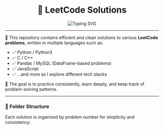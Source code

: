 <h1 align="center">🚀 LeetCode Solutions</h1>

<p align="center">
  <img src="https://readme-typing-svg.demolab.com?font=Fira+Code&size=22&pause=1000&center=true&vCenter=true&width=550&lines=Solving+LeetCode+in+Multiple+Languages;C%2C+Python%2C+JavaScript%2C+Pandas+and+More!" alt="Typing SVG" />
</p>

---

📁 This repository contains efficient and clean solutions to various **LeetCode problems**, written in multiple languages such as:

- ✅ Python / Python3
- ✅ C / C++
- ✅ Pandas / MySQL (DataFrame-based problems) 
- ✅ JavaScript
- ✅ ...and more as I explore different tech stacks

🧠 The goal is to practice consistently, learn deeply, and keep track of problem-solving patterns.

---

### 📂 Folder Structure

Each solution is organized by problem number for simplicity and consistency:

